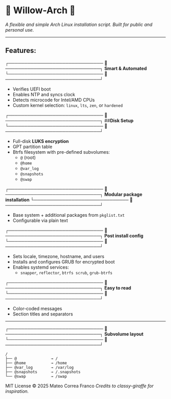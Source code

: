 # 🌿 Willow-Arch 🌿

*A flexible and simple Arch Linux installation script. Built for public and personal use.*

---

## Features:

┌──────────────────────────────  ──────────────────────────────┐
                       **Smart & Automated**
└──────────────────────────────  ──────────────────────────────┘
- Verifies UEFI boot
- Enables NTP and syncs clock
- Detects microcode for Intel/AMD CPUs
- Custom kernel selection: `linux`, `lts`, `zen`, or `hardened`

┌──────────────────────────────  ──────────────────────────────┐
                          ##**Disk Setup**
└──────────────────────────────  ──────────────────────────────┘
- Full-disk **LUKS encryption**
- GPT partition table
- Btrfs filesystem with pre-defined subvolumes:
  - `@` (root)
  - `@home`
  - `@var_log`
  - `@snapshots`
  - `@swap`

┌──────────────────────────────  ──────────────────────────────┐
                 **Modular package installation**
└──────────────────────────────  ──────────────────────────────┘
- Base system + additional packages from `pkglist.txt`
- Configurable via plain text

┌──────────────────────────────  ──────────────────────────────┐
                     **Post install config**
└──────────────────────────────  ──────────────────────────────┘
- Sets locale, timezone, hostname, and users
- Installs and configures GRUB for encrypted boot
- Enables systemd services:
  - `snapper`, `reflector`, `btrfs scrub`, `grub-btrfs`

┌──────────────────────────────  ──────────────────────────────┐
                         **Easy to read**
└──────────────────────────────  ──────────────────────────────┘
- Color-coded messages
- Section titles and separators

---

┌──────────────────────────────  ──────────────────────────────┐
                       **Subvolume layout**
└──────────────────────────────  ──────────────────────────────┘

```plaintext
/
├── @               → /
├── @home           → /home
├── @var_log        → /var/log
├── @snapshots      → /.snapshots
└── @swap           → /swap
```

MIT License
© 2025 Mateo Correa Franco
*Credits to classy-giraffe for inspiration.*
